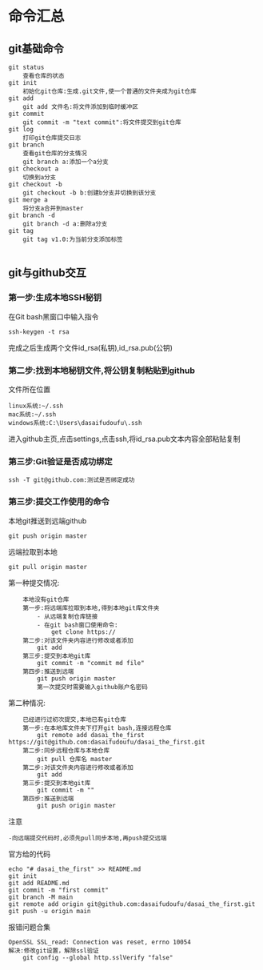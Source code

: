 # 命令汇总

## git基础命令

```properties
git status
	查看仓库的状态
git init
	初始化git仓库:生成.git文件,使一个普通的文件夹成为git仓库
git add
	git add 文件名:将文件添加到临时缓冲区
git commit
	git commit -m "text commit":将文件提交到git仓库
git log
	打印git仓库提交日志
git branch
	查看git仓库的分支情况
	git branch a:添加一个a分支
git checkout a
	切换到a分支
git checkout -b
	git checkout -b b:创建b分支并切换到该分支
git merge a
	将分支a合并到master
git branch -d
	git branch -d a:删除a分支
git tag
	git tag v1.0:为当前分支添加标签


```

## git与github交互

### 第一步:生成本地SSH秘钥

在Git bash黑窗口中输入指令

```properties
ssh-keygen -t rsa
```

完成之后生成两个文件id_rsa(私钥),id_rsa.pub(公钥)

### 第二步:找到本地秘钥文件,将公钥复制粘贴到github

文件所在位置

```properties
linux系统:~/.ssh
mac系统:~/.ssh
windows系统:C:\Users\dasaifudoufu\.ssh
```

进入github主页,点击settings,点击ssh,将id_rsa.pub文本内容全部粘贴复制

### 第三步:Git验证是否成功绑定

```properties
ssh -T git@github.com:测试是否绑定成功
```

### 第三步:提交工作使用的命令

本地git推送到远端github

```properties
git push origin master
```

远端拉取到本地

```properties
git pull origin master
```

第一种提交情况:

```properties
	本地没有git仓库
	第一步:将远端库拉取到本地,得到本地git库文件夹
		- 从远端复制仓库链接
		- 在git bash窗口使用命令:
			get clone https://
	第二步:对该文件夹内容进行修改或者添加
		git add
	第三步:提交到本地git库
		git commit -m "commit md file"
	第四步:推送到远端
		git push origin master
		第一次提交时需要输入github账户名密码
```

第二种情况:

```properties
	已经进行过初次提交,本地已有git仓库
	第一步:在本地库文件夹下打开git bash,连接远程仓库
		git remote add dasai_the_first https://git@github.com:dasaifudoufu/dasai_the_first.git
	第二步:同步远程仓库与本地仓库
		git pull 仓库名 master
	第二步:对该文件夹内容进行修改或者添加
		git add
	第三步:提交到本地git库
		git commit -m ""
	第四步:推送到远端
		git push origin master
```

注意

```properties
-向远端提交代码时,必须先pull同步本地,再push提交远端
```

官方给的代码

```properties
echo "# dasai_the_first" >> README.md
git init
git add README.md
git commit -m "first commit"
git branch -M main
git remote add origin git@github.com:dasaifudoufu/dasai_the_first.git
git push -u origin main
```

报错问题合集

```properties
OpenSSL SSL_read: Connection was reset, errno 10054
解决:修改git设置，解除ssl验证
	git config --global http.sslVerify "false"
```





